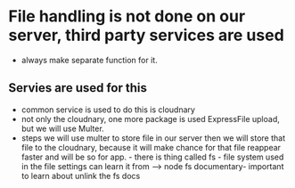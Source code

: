 # File handling is not done on our server, third party services are used

- always make separate function for it.
## Servies are used for this

- common service is used to do this is cloudnary
- not only the cloudnary, one more package is used ExpressFile upload, but we will use Multer.
- steps we will use multer to store file in our server then we will store that file to the cloudnary, because it will make chance for that file reappear faster and will be so for app. - there is thing called fs - file system used in the file settings can learn it from --> node fs documentary- important to learn about unlink the fs docs